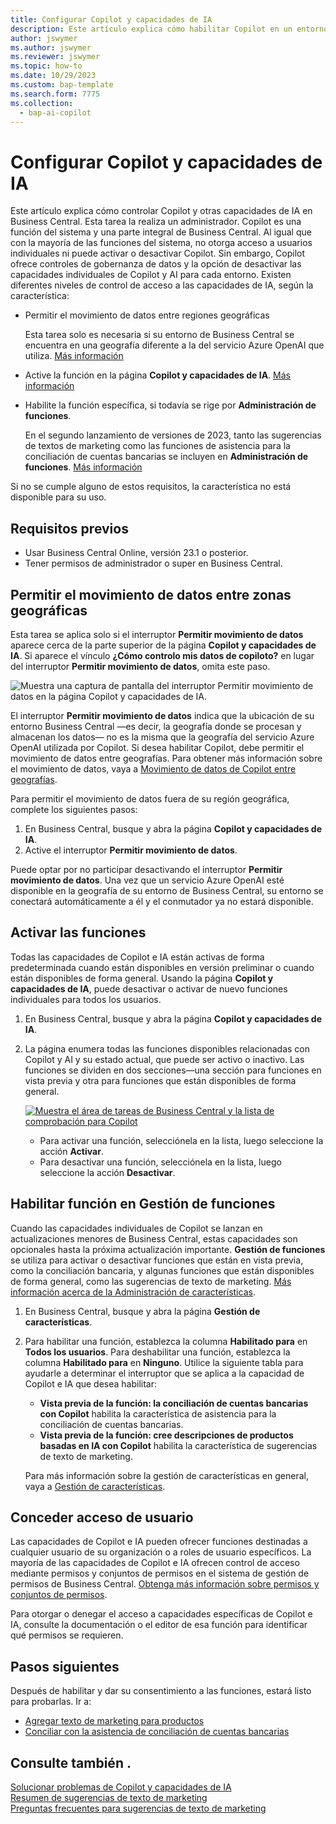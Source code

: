 ```yaml
---
title: Configurar Copilot y capacidades de IA
description: Este artículo explica cómo habilitar Copilot en un entorno.
author: jswymer
ms.author: jswymer
ms.reviewer: jswymer
ms.topic: how-to
ms.date: 10/29/2023
ms.custom: bap-template
ms.search.form: 7775
ms.collection:
  - bap-ai-copilot
---
```


# <a name="configure-copilot-and-ai-capabilities"></a>Configurar Copilot y capacidades de IA

<!--[!INCLUDE[ai-preview](includes/ai-preview.md)]-->

<!--This article explains how you can control the ability to create AI-powered item marketing text with Copilot for your organization. This task is done by an admin. There are two requirements that you must fulfill to make the feature available to users:-->

Este artículo explica cómo controlar Copilot y otras capacidades de IA en Business Central. Esta tarea la realiza un administrador. Copilot es una función del sistema y una parte integral de Business Central. Al igual que con la mayoría de las funciones del sistema, no otorga acceso a usuarios individuales ni puede activar o desactivar Copilot. Sin embargo, Copilot ofrece controles de gobernanza de datos y la opción de desactivar las capacidades individuales de Copilot y AI para cada entorno. Existen diferentes niveles de control de acceso a las capacidades de IA, según la característica:

- Permitir el movimiento de datos entre regiones geográficas

  Esta tarea solo es necesaria si su entorno de Business Central se encuentra en una geografía diferente a la del servicio Azure OpenAI que utiliza. [Más información](#allow-data-movement-across-geographies)

- Active la función en la página **Copilot y capacidades de IA**. [Más información](#activate-features)

- Habilite la función específica, si todavía se rige por **Administración de funciones**.

  En el segundo lanzamiento de versiones de 2023, tanto las sugerencias de textos de marketing como las funciones de asistencia para la conciliación de cuentas bancarias se incluyen en **Administración de funciones**. [Más información](#enable-feature-in-feature-management)

Si no se cumple alguno de estos requisitos, la característica no está disponible para su uso.

## <a name="prerequisites"></a>Requisitos previos

- Usar Business Central Online, versión 23.1 o posterior. <!--[preview version](ai-preview-getstarted.md) of Business Central that's enabled for Copilot.-->
- Tener permisos de administrador o super en Business Central.  <!--For more information, go to [Configure AI-powered item marketing text with Copilot](enable-ai.md).-->

## <a name="allow-data-movement-across-geographies"></a>Permitir el movimiento de datos entre zonas geográficas

Esta tarea se aplica solo si el interruptor **Permitir movimiento de datos** aparece cerca de la parte superior de la página **Copilot y capacidades de IA**. Si aparece el vínculo **¿Cómo controlo mis datos de copiloto?** en lugar del interruptor **Permitir movimiento de datos**, omita este paso.

![Muestra una captura de pantalla del interruptor Permitir movimiento de datos en la página Copilot y capacidades de IA.](media/allow-data-movement-v2.png)

El interruptor **Permitir movimiento de datos** indica que la ubicación de su entorno Business Central &mdash;es decir, la geografía donde se procesan y almacenan los datos&mdash; no es la misma que la geografía del servicio Azure OpenAI utilizada por Copilot. Si desea habilitar Copilot, debe permitir el movimiento de datos entre geografías. Para obtener más información sobre el movimiento de datos, vaya a [Movimiento de datos de Copilot entre geografías](ai-copilot-data-movement.md). 

Para permitir el movimiento de datos fuera de su región geográfica, complete los siguientes pasos:

1. En Business Central, busque y abra la página **Copilot y capacidades de IA**.
1. Active el interruptor **Permitir movimiento de datos**.

Puede optar por no participar desactivando el interruptor **Permitir movimiento de datos**. Una vez que un servicio Azure OpenAI esté disponible en la geografía de su entorno de Business Central, su entorno se conectará automáticamente a él y el conmutador ya no estará disponible. 


<!--
| Australia, United Kingdom, United States | Within the respective geographical region |
| Europe, France, Germany, Norway, Switzerland  | Sweden or Switzerland |
| Asia Pacific, Brazil, Canada, India, Japan, Singapore, South Africa, South Korea, United Arab Emirates  | United States |-->



<!--Note

If your environment is hosted in North America, Copilot will use an Azure OpenAI endpoint in North America to process your data.
If your environment is hosted in Europe, Copilot will use an Azure OpenAI endpoint in Europe to process your data.
If your environment is hosted anywhere else, Copilot will use an Azure OpenAI endpoint outside of the region in which the environment is hosted.
To opt in 

Copilot and other AI capabilities use Azure OpenAI Service.  and are provided by default to only those customers with environments that have United States as their geography for data processing and storage. While the Azure OpenAI Service is available in multiple geographies including Australia, Canada, United States, France, Japan and UK, Copilot does not follow the same regional rollout schedule.

Meanwhile, customers with environments outside the United States can use Copilot AI features by opting in to share relevant data with the Azure OpenAI Service in United States or Switzerland.

The information in the following table outlines the Azure OpenAI service that's used by the Copilot services based on the geography of their Dynamics 365 environment when they opt-in to share data.-->
## <a name="activate-features"></a>Activar las funciones

Todas las capacidades de Copilot e IA están activas de forma predeterminada cuando están disponibles en versión preliminar o cuando están disponibles de forma general. Usando la página **Copilot y capacidades de IA**, puede desactivar o activar de nuevo funciones individuales para todos los usuarios.

1. En Business Central, busque y abra la página **Copilot y capacidades de IA**.

1. La página enumera todas las funciones disponibles relacionadas con Copilot y AI y su estado actual, que puede ser activo o inactivo. Las funciones se dividen en dos secciones&mdash;una sección para funciones en vista previa y otra para funciones que están disponibles de forma general. 

   [![Muestra el área de tareas de Business Central y la lista de comprobación para Copilot](media/copilot-and-ai-capabilties-page.svg)](media/copilot-and-ai-capabilties-page.svg#lightbox)

   - Para activar una función, selecciónela en la lista, luego seleccione la acción **Activar**.
   - Para desactivar una función, selecciónela en la lista, luego seleccione la acción **Desactivar**. 


## <a name="enable-feature-in-feature-management"></a>Habilitar función en Gestión de funciones

Cuando las capacidades individuales de Copilot se lanzan en actualizaciones menores de Business Central, estas capacidades son opcionales hasta la próxima actualización importante. **Gestión de funciones** se utiliza para activar o desactivar funciones que están en vista previa, como la conciliación bancaria, y algunas funciones que están disponibles de forma general, como las sugerencias de texto de marketing. [Más información acerca de la Administración de características](/dynamics365/business-central/dev-itpro/administration/feature-management).

1. En Business Central, busque y abra la página **Gestión de características**.
2. Para habilitar una función, establezca la columna **Habilitado para** en **Todos los usuarios**. Para deshabilitar una función, establezca la columna **Habilitado para** en **Ninguno**. Utilice la siguiente tabla para ayudarle a determinar el interruptor que se aplica a la capacidad de Copilot e IA que desea habilitar:

   - **Vista previa de la función: la conciliación de cuentas bancarias con Copilot** habilita la característica de asistencia para la conciliación de cuentas bancarias.
   - **Vista previa de la función: cree descripciones de productos basadas en IA con Copilot** habilita la característica de sugerencias de texto de marketing.

   Para más información sobre la gestión de características en general, vaya a [Gestión de características](/dynamics365/business-central/dev-itpro/administration/feature-management).

## <a name="granting-user-access"></a>Conceder acceso de usuario

Las capacidades de Copilot e IA pueden ofrecer funciones destinadas a cualquier usuario de su organización o a roles de usuario específicos. La mayoría de las capacidades de Copilot e IA ofrecen control de acceso mediante permisos y conjuntos de permisos en el sistema de gestión de permisos de Business Central. [Obtenga más información sobre permisos y conjuntos de permisos](ui-define-granular-permissions.md).

Para otorgar o denegar el acceso a capacidades específicas de Copilot e IA, consulte la documentación o el editor de esa función para identificar qué permisos se requieren. 

## <a name="next-steps"></a>Pasos siguientes

Después de habilitar y dar su consentimiento a las funciones, estará listo para probarlas. Ir a:

- [Agregar texto de marketing para productos](item-marketing-text.md) 
- [Conciliar con la asistencia de conciliación de cuentas bancarias](bank-reconciliation-with-copilot.md) 

## <a name="see-also"></a>Consulte también .

[Solucionar problemas de Copilot y capacidades de IA](ai-copilot-troubleshooting.md)  
[Resumen de sugerencias de texto de marketing](ai-overview.md)   
[Preguntas frecuentes para sugerencias de texto de marketing](faqs-marketing-text.md)  
